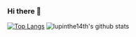 ### Hi there 👋

<!--
**lupinthe14th/lupinthe14th** is a ✨ _special_ ✨ repository because its `README.md` (this file) appears on your GitHub profile.

Here are some ideas to get you started:

- 🔭 I’m currently working on ...
- 🌱 I’m currently learning ...
- 👯 I’m looking to collaborate on ...
- 🤔 I’m looking for help with ...
- 💬 Ask me about ...
- 📫 How to reach me: ...
- 😄 Pronouns: ...
- ⚡ Fun fact: ...
-->

[![Top Langs](https://github-readme-stats.vercel.app/api/top-langs/?username=lupinthe14th&layout=compact)](https://github.com/anuraghazra/github-readme-stats)
![lupinthe14th's github stats](https://github-readme-stats.vercel.app/api?username=lupinthe14th&show_icons=true&count_private=true&line_height=40)
